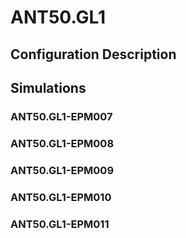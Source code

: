# ANT50.GL1

## Configuration Description

## Simulations

### ANT50.GL1-EPM007
### ANT50.GL1-EPM008
### ANT50.GL1-EPM009
### ANT50.GL1-EPM010
### ANT50.GL1-EPM011
